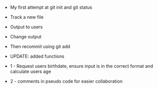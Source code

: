 - My first attempt at git init and git status
- Track a new file
- Output to users
- Change output
- Then recommit using git add

- UPDATE: added functions
- 1 - Request users birthdate, ensure input is in the correct format and calculate users age
- 2 - comments in pseudo code for easier collaboration

